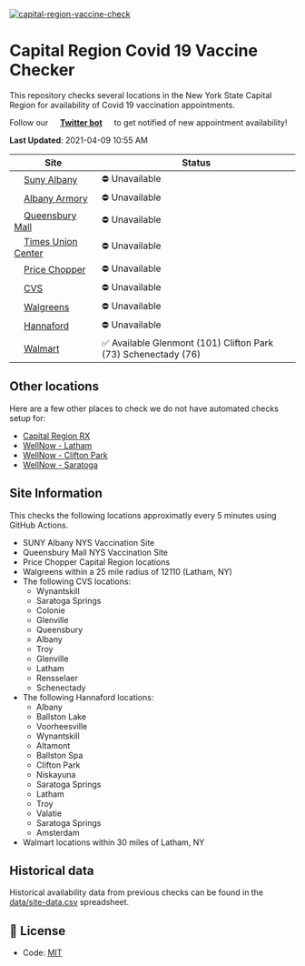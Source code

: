 [![capital-region-vaccine-check](https://github.com/CapitalRegionVaccine/CapitalRegionVaccine/actions/workflows/sites-check.yml/badge.svg)](https://github.com/CapitalRegionVaccine/CapitalRegionVaccine/actions/workflows/sites-check.yml)

# Capital Region Covid 19 Vaccine Checker

This repository checks several locations in the New York State Capital Region for availability of Covid 19 vaccination appointments.

Follow our <img alt="" src="https://favicons.githubusercontent.com/www.twitter.com" height="13"> **[Twitter bot](https://twitter.com/RegionVaccine)** <img alt="" src="https://favicons.githubusercontent.com/www.twitter.com" height="13"> to get notified of new appointment availability!

<!--start: status pages-->
**Last Updated**: 2021-04-09 10:55 AM

| Site                | Status         |
| ------------------- | -------------- |
| <img alt="" src="https://favicons.githubusercontent.com/am-i-eligible.covid19vaccine.health.ny.gov" height="13"> [Suny Albany](https://am-i-eligible.covid19vaccine.health.ny.gov/)      | :no_entry: Unavailable    |
| <img alt="" src="https://favicons.githubusercontent.com/am-i-eligible.covid19vaccine.health.ny.gov" height="13"> [Albany Armory](https://am-i-eligible.covid19vaccine.health.ny.gov/)    | :no_entry: Unavailable    |
| <img alt="" src="https://favicons.githubusercontent.com/am-i-eligible.covid19vaccine.health.ny.gov" height="13"> [Queensbury Mall](https://am-i-eligible.covid19vaccine.health.ny.gov/)    | :no_entry: Unavailable    |
| <img alt="" src="https://favicons.githubusercontent.com/am-i-eligible.covid19vaccine.health.ny.gov" height="13"> [Times Union Center](https://apps2.health.ny.gov/doh2/applinks/cdmspr/2/counties?DateID=BBF046E734D3128CE0530A6C7C165A0F)| :no_entry: Unavailable    |
| <img alt="" src="https://favicons.githubusercontent.com/www.pricechopper.com" height="13"> [Price Chopper](https://www.pricechopper.com/covidvaccine/new-york/)     | :no_entry: Unavailable    |
| <img alt="" src="https://favicons.githubusercontent.com/www.cvs.com" height="13"> [CVS](https://www.cvs.com/immunizations/covid-19-vaccine)               | :no_entry: Unavailable    |
| <img alt="" src="https://favicons.githubusercontent.com/www.walgreens.com" height="13"> [Walgreens](https://www.walgreens.com/findcare/vaccination/covid-19/location-screening)         | :no_entry: Unavailable    |
| <img alt="" src="https://favicons.githubusercontent.com/www.hannaford.com" height="13"> [Hannaford](https://www.hannaford.com/pharmacy/covid-19-vaccine)         | :no_entry: Unavailable    |
| <img alt="" src="https://favicons.githubusercontent.com/www.walmart.com" height="13"> [Walmart](https://www.walmart.com/pharmacy/clinical-services/immunization/scheduled?imzType=covid&r=yes)         | :white_check_mark: Available Glenmont (101) Clifton Park (73) Schenectady (76)       |
<!--end: status pages-->

## Other locations

Here are a few other places to check we do not have automated checks setup for:

* [Capital Region RX](https://capitalregionalrx.com/covid-vaccine-appointment/)
* [WellNow - Latham](https://www.clockwisemd.com/hospitals/5761/appointments/schedule_visit)
* [WellNow - Clifton Park](https://www.clockwisemd.com/hospitals/4409/appointments/schedule_visit)
* [WellNow - Saratoga](https://www.clockwisemd.com/hospitals/6471/appointments/schedule_visit)

## Site Information

This checks the following locations approximatly every 5 minutes using GitHub Actions.

* SUNY Albany NYS Vaccination Site
* Queensbury Mall NYS Vaccination Site
* Price Chopper Capital Region locations
* Walgreens within a 25 mile radius of 12110 (Latham, NY)
* The following CVS locations:
  * Wynantskill
  * Saratoga Springs
  * Colonie
  * Glenville
  * Queensbury
  * Albany
  * Troy
  * Glenville
  * Latham
  * Rensselaer
  * Schenectady
* The following Hannaford locations:
  * Albany
  * Ballston Lake
  * Voorheesville
  * Wynantskill
  * Altamont
  * Ballston Spa
  * Clifton Park
  * Niskayuna
  * Saratoga Springs
  * Latham
  * Troy
  * Valatie
  * Saratoga Springs
  * Amsterdam
* Walmart locations within 30 miles of Latham, NY

## Historical data

Historical availability data from previous checks can be found in the [data/site-data.csv](data/site-data.csv) spreadsheet.

## 📄 License

- Code: [MIT](./LICENSE)
